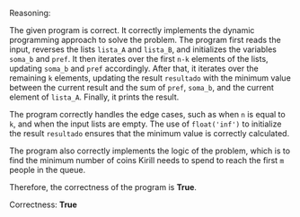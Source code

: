 Reasoning:

The given program is correct. It correctly implements the dynamic programming approach to solve the problem. The program first reads the input, reverses the lists `lista_A` and `lista_B`, and initializes the variables `soma_b` and `pref`. It then iterates over the first `n-k` elements of the lists, updating `soma_b` and `pref` accordingly. After that, it iterates over the remaining `k` elements, updating the result `resultado` with the minimum value between the current result and the sum of `pref`, `soma_b`, and the current element of `lista_A`. Finally, it prints the result.

The program correctly handles the edge cases, such as when `n` is equal to `k`, and when the input lists are empty. The use of `float('inf')` to initialize the result `resultado` ensures that the minimum value is correctly calculated.

The program also correctly implements the logic of the problem, which is to find the minimum number of coins Kirill needs to spend to reach the first `m` people in the queue.

Therefore, the correctness of the program is **True**.

Correctness: **True**